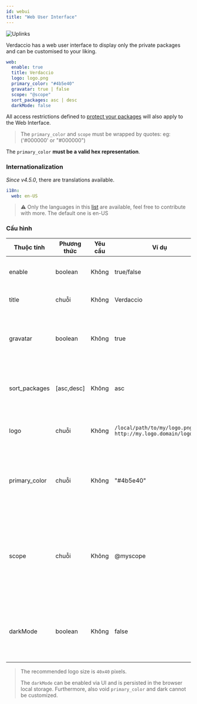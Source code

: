 ```yaml
---
id: webui
title: "Web User Interface"
---
```


![Uplinks](https://user-images.githubusercontent.com/558752/52916111-fa4ba980-32db-11e9-8a64-f4e06eb920b3.png)

Verdaccio has a web user interface to display only the private packages and can be customised to your liking.

```yaml
web:
  enable: true
  title: Verdaccio
  logo: logo.png
  primary_color: "#4b5e40"
  gravatar: true | false
  scope: "@scope"
  sort_packages: asc | desc
  darkMode: false
```

All access restrictions defined to [protect your packages](protect-your-dependencies.md) will also apply to the Web Interface.

> The `primary_color` and `scope` must be wrapped by quotes: eg: ('#000000' or "#000000")

The `primary_color` **must be a valid hex representation**.

### Internationalization

*Since v4.5.0*, there are translations available.

```yaml
i18n:
  web: en-US
```

> ⚠️ Only the languages in this [list](https://github.com/verdaccio/ui/tree/master/i18n/translations) are available, feel free to contribute with more. The default one is en-US

### Cấu hình

| Thuộc tính    | Phương thức | Yêu cầu | Ví dụ                                                         | Hỗ trợ        | Miêu tả                                                                                                                  |
| ------------- | ----------- | ------- | ------------------------------------------------------------- | ------------- | ------------------------------------------------------------------------------------------------------------------------ |
| enable        | boolean     | Không   | true/false                                                    | tất cả        | allow to display the web interface                                                                                       |
| title         | chuỗi       | Không   | Verdaccio                                                     | tất cả        | HTML head title description                                                                                              |
| gravatar      | boolean     | Không   | true                                                          | `>v4`      | Gravatars will be generated under the hood if this property is enabled                                                   |
| sort_packages | [asc,desc]  | Không   | asc                                                           | `>v4`      | By default private packages are sorted by ascending                                                                      |
| logo          | chuỗi       | Không   | `/local/path/to/my/logo.png` `http://my.logo.domain/logo.png` | tất cả        | a URI where logo is located (header logo)                                                                                |
| primary_color | chuỗi       | Không   | "#4b5e40"                                                     | `>4`       | The primary color to use throughout the UI (header, etc)                                                                 |
| scope         | chuỗi       | Không   | @myscope                                                      | `>v3.x`    | If you're using this registry for a specific module scope, specify that scope to set it in the webui instructions header |
| darkMode      | boolean     | Không   | false                                                         | `>=v4.6.0` | This mode is an special theme for those want to live in the dark side                                                    |

> The recommended logo size is `40x40` pixels.
> 
> The `darkMode` can be enabled via UI and is persisted in the browser local storage. Furthermore, also void `primary_color` and dark cannot be customized.